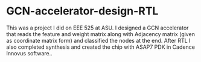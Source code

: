 # GCN-accelerator-design-RTL
This was a project I did on EEE 525 at ASU. I designed a GCN accelerator that reads the feature and weight matrix along with Adjacency matrix (given as coordinate matrix form) and classified the nodes at the end. After RTL I also completed synthesis and created the chip with ASAP7 PDK in Cadence Innovus software.. 
